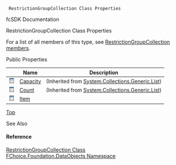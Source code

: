 ﻿     RestrictionGroupCollection Class Properties                                                   

fcSDK Documentation

RestrictionGroupCollection Class Properties

For a list of all members of this type, see [RestrictionGroupCollection members](fcSDK~FChoice.Foundation.DataObjects.RestrictionGroupCollection_members.md).

Public Properties

|   | Name | Description |
| --- | --- | --- |
| ![Public Property](dotnetimages/publicProperty.png) | [Capacity](#) | (Inherited from [System.Collections.Generic.List<RestrictionGroup>](#)) |
| ![Public Property](dotnetimages/publicProperty.png) | [Count](#) | (Inherited from [System.Collections.Generic.List<RestrictionGroup>](#)) |
| ![Public Property](dotnetimages/publicProperty.png) | [Item](fcSDK~FChoice.Foundation.DataObjects.RestrictionGroupCollection~Item.md) |   |

[Top](#top)

See Also

#### Reference

[RestrictionGroupCollection Class](fcSDK~FChoice.Foundation.DataObjects.RestrictionGroupCollection.md)  
[FChoice.Foundation.DataObjects Namespace](fcSDK~FChoice.Foundation.DataObjects_namespace.md)
